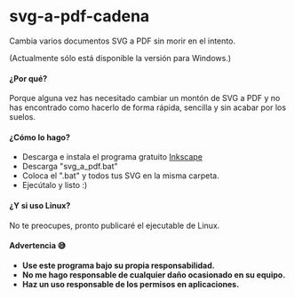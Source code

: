 # svg-a-pdf-cadena
Cambia varios documentos SVG a PDF sin morir en el intento.

(Actualmente sólo está disponible la versión para Windows.)

#### ¿Por qué?
Porque alguna vez has necesitado cambiar un montón de SVG a PDF y no has encontrado como hacerlo
de forma rápida, sencilla y sin acabar por los suelos.

#### ¿Cómo lo hago?
+ Descarga e instala el programa gratuito [Inkscape](https://inkscape.org/en/)
+ Descarga "svg_a_pdf.bat"
+ Coloca el ".bat" y todos tus SVG en la misma carpeta.
+ Ejecútalo y listo :)

#### ¿Y si uso Linux?
No te preocupes, pronto publicaré el ejecutable de Linux.

#### Advertencia 😅
+ **Use este programa bajo su propia responsabilidad.**
+ **No me hago responsable de cualquier daño ocasionado en su equipo.**
+ **Haz un uso responsable de los permisos en aplicaciones.**
